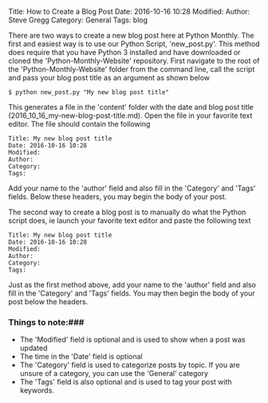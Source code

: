 Title: How to Create a Blog Post
Date: 2016-10-16 10:28
Modified: 
Author: Steve Gregg
Category: General
Tags: blog

There are two ways to create a new blog post here at Python Monthly. The first and easiest way is to use our Python Script, 'new_post.py'. This method does require that you have Python 3 installed and have downloaded or cloned the 'Python-Monthly-Website' repository. First navigate to the root of the 'Python-Monthly-Website' folder from the command line, call the script and pass your blog post title as an argument as shown below

`$ python new_post.py "My new blog post title"`

This generates a file in the 'content' folder with the date and blog post title (2016_10_16_my-new-blog-post-title.md). Open the file in your favorite text editor. The file should contain the following

```
Title: My new blog post title
Date: 2016-10-16 10:28
Modified: 
Author: 
Category: 
Tags: 
```

Add your name to the 'author' field and also fill in the 'Category' and 'Tags' fields. Below these headers, you may begin the body of your post.

The second way to create a blog post is to manually do what the Python script does, ie launch your favorite text editor and paste the following text

```
Title: My new blog post title
Date: 2016-10-16 10:28
Modified: 
Author: 
Category: 
Tags: 
```

Just as the first method above, add your name to the 'author' field and also fill in the 'Category' and 'Tags' fields. You may then begin the body of your post below the headers.


### Things to note:###

* The 'Modified' field is optional and is used to show when a post was updated
* The time in the 'Date' field is optional
* The 'Category' field is used to categorize posts by topic. If you are unsure of a category, you can use the 'General' category
* The 'Tags' field is also optional and is used to tag your post with keywords.




